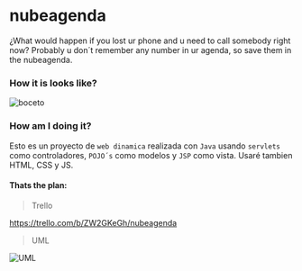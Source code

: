 # nubeagenda
¿What would happen if you lost ur phone and u need to call somebody right now? Probably u don´t remember any number in ur agenda, so save them in the nubeagenda.

### How it is looks like? 
![boceto](https://trello-attachments.s3.amazonaws.com/57236eda420fc19f7d3bf563/723x975/495da834be32ed771aa68e5530e745dc/nube.jpg "boceto")

### How am I doing it?

Esto es un proyecto de `web dinamica` realizada con `Java` usando `servlets` como controladores, `POJO´s` como modelos y `JSP` como vista.
Usaré tambien HTML, CSS y JS.


#### Thats the plan:
> Trello

https://trello.com/b/ZW2GKeGh/nubeagenda

> UML

![UML](https://trello-attachments.s3.amazonaws.com/57224868c47069f567201b49/829x1167/c7319dc899dc9f1ac983454c681ec4b8/nuveagenda.png "uml")
